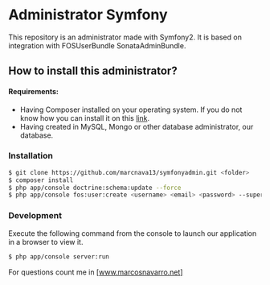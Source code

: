 Administrator Symfony
=====================

This repository is an administrator made with Symfony2. It is based on integration with FOSUserBundle SonataAdminBundle.

## How to install this administrator?

#### Requirements:
* Having Composer installed on your operating system. If you do not know how you can install it on this [link].
* Having created in MySQL, Mongo or other database administrator, our database. 

### Installation
```sh
$ git clone https://github.com/marcnava13/symfonyadmin.git <folder>
$ composer install
$ php app/console doctrine:schema:update --force
$ php app/console fos:user:create <username> <email> <password> --super-admin
```

### Development

Execute the following command from the console to launch our application in a browser to view it.

```sh
$ php app/console server:run
```

For questions count me in [www.marcosnavarro.net]

[//]: # (These are reference links used in the body of this note and get stripped out when the markdown processor does it's job. There is no need to format nicely because it shouldn't be seen. Thanks SO - http://stackoverflow.com/questions/4823468/store-comments-in-markdown-syntax)

[link]: <https://getcomposer.org/>
[www.marcosnavarro.net]: <http://www.marcosnavarro.net>
